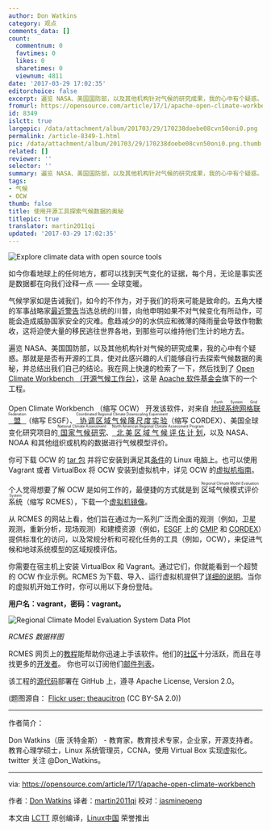 ```yaml
---
author: Don Watkins
category: 观点
comments_data: []
count:
  commentnum: 0
  favtimes: 0
  likes: 0
  sharetimes: 0
  viewnum: 4811
date: '2017-03-29 17:02:35'
editorchoice: false
excerpt: 遍览 NASA、美国国防部，以及其他机构针对气候的研究成果，我的心中有个疑惑。那就是是否有开源的工具，使对此感兴趣的人们能够自行去探索气候数据的奥秘，并总结出我们自己的结论。
fromurl: https://opensource.com/article/17/1/apache-open-climate-workbench
id: 8349
islctt: true
largepic: /data/attachment/album/201703/29/170238doebe08cvn50oni0.png
permalink: /article-8349-1.html
pic: /data/attachment/album/201703/29/170238doebe08cvn50oni0.png.thumb.jpg
related: []
reviewer: ''
selector: ''
summary: 遍览 NASA、美国国防部，以及其他机构针对气候的研究成果，我的心中有个疑惑。那就是是否有开源的工具，使对此感兴趣的人们能够自行去探索气候数据的奥秘，并总结出我们自己的结论。
tags:
- 气候
- OCW
thumb: false
title: 使用开源工具探索气候数据的奥秘
titlepic: true
translator: martin2011qi
updated: '2017-03-29 17:02:35'
---
```


![Explore climate data with open source tools](/data/attachment/album/201703/29/170238doebe08cvn50oni0.png "Explore climate data with open source tools")


如今你看地球上的任何地方，都可以找到天气变化的证据，每个月，无论是事实还是数据都在向我们诠释一点 —— 全球变暖。


气候学家如是告诫我们，如今的不作为，对于我们的将来可能是致命的。五角大楼的军事战略家[最近警告](https://www.scientificamerican.com/article/military-leaders-urge-trump-to-see-climate-as-a-security-threat/)当选总统的川普，向他申明如果不对气候变化有所动作，可能会造成威胁国家安全的灾难。愈趋减少的的水供应和微薄的降雨量会导致作物歉收，这将迫使大量的移民逃往世界各地，到那些可以维持他们生计的地方去。


遍览 NASA、美国国防部，以及其他机构针对气候的研究成果，我的心中有个疑惑。那就是是否有开源的工具，使对此感兴趣的人们能够自行去探索气候数据的奥秘，并总结出我们自己的结论。我在网上快速的检索了一下，然后找到了 [Open Climate Workbench （开源气候工作台）](https://climate.apache.org/)，这是 [Apache 软件基金会](https://www.apache.org/)旗下的一个工程。


Open Climate Workbench （缩写 OCW） 开发该软件，对来自 [<ruby> 地球系统网格联盟 <rt>  Earth System Grid Federation </rt></ruby>](http://esgf.llnl.gov/)（缩写 ESGF）、[<ruby> 协调区域气候降尺度实验 <rt>  Coordinated Regional Climate Downscaling Experiment </rt></ruby>](http://www.cordex.org/)（缩写 CORDEX）、美国全球变化研究项目的[<ruby> 国家气候研究 <rt>  National Climate Assessment </rt></ruby>](http://nca2014.globalchange.gov/)、[<ruby> 北美区域气候评估计划 <rt>  North American Regional Climate Assessment Program </rt></ruby>](http://www.narccap.ucar.edu/)，以及 NASA、NOAA 和其他组织或机构的数据进行气候模型评价。


你可下载 OCW 的 [tar 包](http://climate.apache.org/downloads.html) 并将它安装到满足其[条件](http://climate.apache.org/downloads.html#prerequsites)的 Linux 电脑上。也可以使用 Vagrant 或者 VirtualBox 将 OCW 安装到虚拟机中，详见 OCW 的[虚拟机指南](https://cwiki.apache.org/confluence/display/CLIMATE/OCW+VM+-+A+Self+Contained+OCW+Environment)。 


个人觉得想要了解 OCW 是如何工作的，最便捷的方式就是到 <ruby> 区域气候模式评价系统 <rt>  Regional Climate Model Evaluation System </rt></ruby> （缩写 RCMES），下载一个[虚拟机镜像](https://rcmes.jpl.nasa.gov/RCMES_Turtorial_data/RCMES_June09-2016.ova)。


从 RCMES 的网站上看，他们旨在通过为一系列广泛而全面的观测（例如，卫星观测，重新分析，现场观测）和建模资源（例如，[ESGF](http://esgf.org/) 上的 [CMIP](http://cmip-pcmdi.llnl.gov/) 和 [CORDEX](http://www.cordex.org/)）提供标准化的访问，以及常规分析和可视化任务的工具（例如，OCW），来促进气候和地球系统模型的区域规模评估。


你需要在宿主机上安装 VirtualBox 和 Vagrant。通过它们，你就能看到一个超赞的 OCW 作业示例。RCMES 为下载、导入、运行虚拟机提供了[详细的说明](https://rcmes.jpl.nasa.gov/content/running-rcmes-virtual-machine)。当你的虚拟机开始工作时，你可以用以下身份登陆。


**用户名：vagrant，密码：vagrant。**


![Regional Climate Model Evaluation System Data Plot](/data/attachment/album/201703/29/170239iz8js8hy2uokuleu.png "Regional Climate Model Evaluation System Data Plot")


*RCMES 数据样图*


RCMES 网页上的[教程](https://rcmes.jpl.nasa.gov/content/tutorials-overview)能帮助你迅速上手该软件。他们的[社区](http://climate.apache.org/community/get-involved.html)十分活跃，而且在寻找更多的[开发者](https://cwiki.apache.org/confluence/display/CLIMATE/Developer+Getting+Started+Guide)。 你也可以订阅他们[邮件列表](http://climate.apache.org/community/mailing-lists.html)。


该工程的[源代码](https://github.com/apache/climate)部署在 GitHub 上，遵寻 Apache License, Version 2.0。


(题图源自： [Flickr user: theaucitron](https://www.flickr.com/photos/theaucitron/5810163712/in/photolist-5p9nh3-6EkSKG-6EgGEF-9hYBcr-abCSpq-9zbjDz-4PVqwm-9RqBfq-abA2T4-4nXfwv-9RQkdN-dmjSdA-84o2ER-abA2Wp-ehyhPC-7oFYrc-4nvqBz-csMQXb-nRegFf-ntS23C-nXRyaB-6Xw3Mq-cRMaCq-b6wkkP-7u8sVQ-yqcg-6fTmk7-bzm3vU-6Xw3vL-6EkzCQ-d3W8PG-5MoveP-oMWsyY-jtMME6-XEMwS-2SeRXT-d2hjzJ-p2ZZVZ-7oFYoX-84r6Mo-cCizvm-gnnsg5-77YfPx-iDjqK-8gszbW-6MUZEZ-dhtwtk-gmpTob-6TBJ8p-mWQaAC/) (CC BY-SA 2.0))




---


作者简介：


Don Watkins（唐 沃特金斯） - 教育家，教育技术专家，企业家，开源支持者。教育心理学硕士，Linux 系统管理员，CCNA，使用 Virtual Box 实现虚拟化。twitter 关注 @Don\_Watkins。




---


via: <https://opensource.com/article/17/1/apache-open-climate-workbench>


作者：[Don Watkins](https://opensource.com/users/don-watkins) 译者：[martin2011qi](https://github.com/martin2011qi) 校对：[jasminepeng](https://github.com/jasminepeng)


本文由 [LCTT](https://github.com/LCTT/TranslateProject) 原创编译，[Linux中国](https://linux.cn/) 荣誉推出